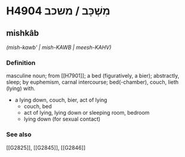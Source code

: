 # H4904 מִשְׁכָּב / משכב

## mishkâb

_(mish-kawb' | mish-KAWB | meesh-KAHV)_

### Definition

masculine noun; from [[H7901]]; a bed (figuratively, a bier); abstractly, sleep; by euphemism, carnal intercourse; bed(-chamber), couch, lieth (lying) with.

- a lying down, couch, bier, act of lying
    - couch, bed
    - act of lying, lying down or sleeping room, bedroom
    - lying down (for sexual contact)
### See also

[[G2825]], [[G2845]], [[G2846]]

